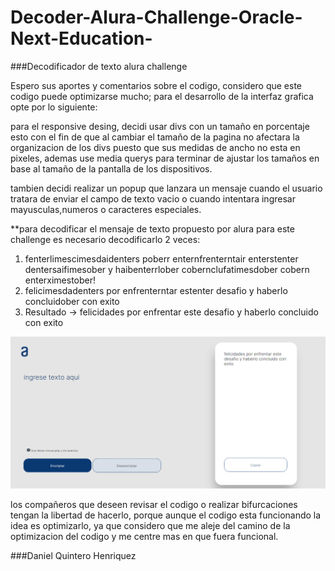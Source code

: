 # Decoder-Alura-Challenge-Oracle-Next-Education-

###Decodificador de texto alura challenge

Espero sus aportes y comentarios sobre el codigo, considero que este codigo puede optimizarse mucho;
para el desarrollo de la interfaz grafica opte por lo siguiente:

para el responsive desing, decidi usar divs con un tamaño en porcentaje esto con el fin de que
al cambiar el tamaño de la pagina no afectara la organizacion de los divs puesto que sus medidas
de ancho no esta en pixeles, ademas use media querys para terminar de ajustar los tamaños en base al tamaño
de la pantalla de los dispositivos.

tambien decidi realizar un popup que lanzara un mensaje cuando el usuario tratara de enviar el campo de texto vacio
o cuando intentara ingresar mayusculas,numeros o caracteres especiales.

**para decodificar el mensaje de texto propuesto por alura para este challenge es necesario decodificarlo 2 veces:

1) fenterlimescimesdaidenters poberr enternfrenterntair enterstenter dentersaifimesober y haibenterrlober cobernclufatimesdober cobern enterximestober! 
2) felicimesdadenters por enfrenterntar estenter desafio y haberlo concluidober con exito 
3) Resultado -> felicidades por enfrentar este desafio y haberlo concluido con exito

![Pantallazo de Decoder](https://raw.githubusercontent.com/Danielo27/Decoder-Alura-Challenge-Oracle-Next-Education-/main/Test.png)

los compañeros que deseen revisar el codigo o realizar bifurcaciones tengan la libertad de hacerlo, porque aunque el codigo 
esta funcionando la idea es optimizarlo, ya que considero que me aleje del camino de la optimizacion del codigo y me centre
mas en que fuera funcional.

###Daniel Quintero Henriquez
